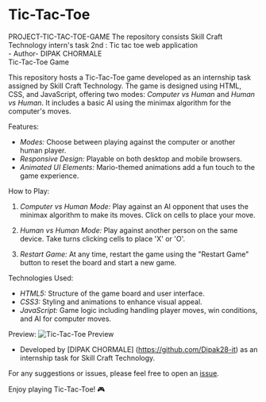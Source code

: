 # Tic-Tac-Toe
PROJECT-TIC-TAC-TOE-GAME
The repository consists Skill Craft Technology intern's task 2nd : Tic tac toe web application
<br> - Author- DIPAK CHORMALE
<br> Tic-Tac-Toe Game

This repository hosts a Tic-Tac-Toe game developed as an internship task assigned by Skill Craft Technology. The game is designed using HTML, CSS, and JavaScript, offering two modes: *Computer vs Human* and *Human vs Human*. It includes a basic AI using the minimax algorithm for the computer's moves.

 Features:
- *Modes:* Choose between playing against the computer or another human player.
- *Responsive Design:* Playable on both desktop and mobile browsers.
- *Animated UI Elements:* Mario-themed animations add a fun touch to the game experience.

 How to Play:
1. *Computer vs Human Mode:* Play against an AI opponent that uses the minimax algorithm to make its moves. Click on cells to place your move.
   
2. *Human vs Human Mode:* Play against another person on the same device. Take turns clicking cells to place 'X' or 'O'.

3. *Restart Game:* At any time, restart the game using the "Restart Game" button to reset the board and start a new game.

Technologies Used:
- *HTML5:* Structure of the game board and user interface.
- *CSS3:* Styling and animations to enhance visual appeal.
- *JavaScript:* Game logic including handling player moves, win conditions, and AI for computer moves.

 Preview:
![Tic-Tac-Toe Preview]()





- Developed by [DIPAK CHORMALE] (https://github.com/Dipak28-it) as an internship task for Skill Craft Technology.

For any suggestions or issues, please feel free to open an [issue](https://github.com/Dipak28-it).

Enjoy playing Tic-Tac-Toe! 🎮
